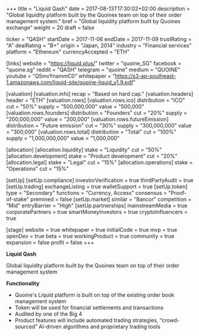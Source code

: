 +++
title = "Liquid Qash"
date = 2017-08-13T17:30:02+02:00
description = "Global liquidity platform built by the Quoinex team on top of their order management system."
bref = "Global liquidity platform built by Quoinex exchange"
weight = 20
draft = false

ticker = "QASH"
startDate = 2017-11-06
endDate = 2017-11-09
trustRating = "A"
dealRating = "B+"
origin = "Japan, 2014"
industry = "Financial services"
platform = "Ethereum"
currencyAccepted = "ETH"

[links]
  website = "https://liquid.plus/"
  twitter = "quoine_SG"
  facebook = "quoine.sg"
  reddit = "QASH"
  telegram = "quoine"
  medium = "QUOINE"
  youtube = "Q5mvYnammC0"
  whitepaper = "https://s3-ap-southeast-1.amazonaws.com/liquid-site/quoine-liquid_v1.9.pdf"

[valuation]
  [valuation.info]
    recap = "Based on hard cap."
  [valuation.headers]
    header = "ETH"
  [valuation.rows]
    [valuation.rows.ico]
      distribution = "ICO"
      cut = "50%"
      supply = "500,000,000"
      value = "500,000"
    [valuation.rows.founders]
      distribution = "Founders"
      cut = "20%"
      supply = "200,000,000"
      value = "200,000"
    [valuation.rows.futureEmission]
      distribution = "Future emission"
      cut = "30%"
      supply = "300,000,000"
      value = "300,000"
    [valuation.rows.total]
      distribution = "Total"
      cut = "100%"
      supply = "1,000,000,000"
      value = "1,000,000"

[allocation]
  [allocation.liquidity]
    stake = "Liquidity"
    cut = "50%"
  [allocation.development]
    stake = "Product development"
    cut = "20%"
  [allocation.legal]
    stake = "Legal"
    cut = "15%"
  [allocation.operations]
    stake = "Operations"
    cut = "15%"

[setUp]
  [setUp.compliance]
    investorVerification = true
    thirdPartyAudit = true
  [setUp.trading]
    exchangeListing = true
    walletSupport = true
  [setUp.token]
    type = "Secondary"
    functions = "Currency, Access"
    consensus = "Proof-of-stake"
    premined = false
  [setUp.market]
    similar = "Bancor"
    competition = "Mid"
    entryBarrier = "High"
  [setUp.partnerships]
    mainstreamMedia = true
    corporatePartners = true
    smartMoneyInvestors = true
    cryptoInfluencers = true

[stage]
  website = true
  whitepaper = true
  initialCode = true
  mvp = true
  openDev = true
  beta = true
  workingProduct = true
  community = true
  expansion = false
  profit = false
+++

**Liquid Qash**

Global liquidity platform built by the Quoinex team on top of their order management system

**Functionality**

* Quoine's Liquid platform is built on top of the existing order book management system
* Token will be used for financial settlements and transactions
* Audited by one of the Big 4
*  Product features will include automated trading strategies, “crowd-sourced” AI-driven algorithms and proprietary trading tools
